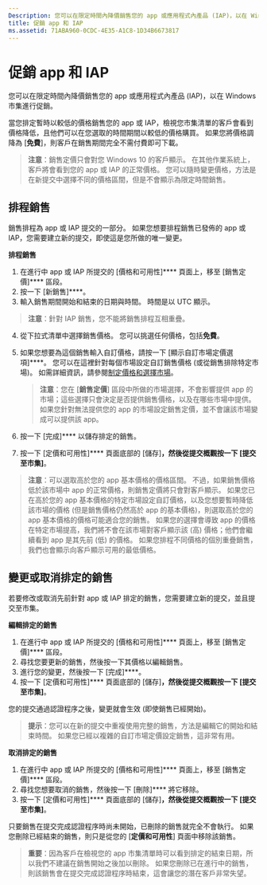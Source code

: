 ```yaml
---
Description: 您可以在限定時間內降價銷售您的 app 或應用程式內產品 (IAP)，以在 Windows 市集進行促銷。
title: 促銷 app 和 IAP
ms.assetid: 71ABA960-0CDC-4E35-A1C8-1D34B6673817
---
```


# 促銷 app 和 IAP


您可以在限定時間內降價銷售您的 app 或應用程式內產品 (IAP)，以在 Windows 市集進行促銷。

當您排定暫時以較低的價格銷售您的 app 或 IAP，檢視您市集清單的客戶會看到價格降低，且他們可以在您選取的時間期間以較低的價格購買。 如果您將價格調降為 [**免費**]，則客戶在銷售期間完全不需付費即可下載。

> **注意**：銷售定價只會對您 Windows 10 的客戶顯示。 在其他作業系統上，客戶將會看到您的 app 或 IAP 的正常價格。 您可以隨時變更價格，方法是在新提交中選擇不同的價格區間，但是不會顯示為限定時間銷售。

## 排程銷售


銷售排程為 app 或 IAP 提交的一部分。 如果您想要排程銷售已發佈的 app 或 IAP，您需要建立新的提交，即使這是您所做的唯一變更。

**排程銷售**

1.  在進行中 app 或 IAP 所提交的 [價格和可用性]**** 頁面上，移至 [銷售定價]**** 區段。
2.  按一下 [新銷售]****。
3.  輸入銷售期間開始和結束的日期與時間。 時間是以 UTC 顯示。

   > **注意**：針對 IAP 銷售，您不能將銷售排程互相重疊。

4.  從下拉式清單中選擇銷售價格。 您可以挑選任何價格，包括**免費**。
5.  如果您想要為這個銷售輸入自訂價格，請按一下 [顯示自訂市場定價選項]****。 您可以在這裡針對每個市場設定自訂銷售價格 (或從銷售排除特定市場)。 如需詳細資訊，請參閱[制定價格和選擇市場](define-pricing-and-market-selection.md)。

    > **注意**：您在 [**銷售定價**] 區段中所做的市場選擇，不會影響提供 app 的市場；這些選擇只會決定是否提供銷售價格，以及在哪些市場中提供。 如果您針對無法提供您的 app 的市場設定銷售定價，並不會讓該市場變成可以提供該 app。

6.  按一下 [完成]**** 以儲存排定的銷售。
7.  按一下 [定價和可用性]**** 頁面底部的 [儲存]****，然後從提交概觀按一下 [提交至市集]****。

> **注意**：可以選取高於您的 app 基本價格的價格區間。 不過，如果銷售價格低於該市場中 app 的正常價格，則銷售定價將只會對客戶顯示。 如果您已在高於您的 app 基本價格的特定市場設定自訂價格，以及您想要暫時降低該市場的價格 (但是銷售價格仍然高於 app 的基本價格)，則選取高於您的 app 基本價格的價格可能適合您的銷售。 如果您的選擇會導致 app 的價格在特定市場提高，我們將不會在該市場對客戶顯示該 (高) 價格；他們會繼續看到 app 是其先前 (低) 的價格。 如果您排程不同價格的個別重疊銷售，我們也會顯示向客戶顯示可用的最低價格。

## 變更或取消排定的銷售


若要修改或取消先前針對 app 或 IAP 排定的銷售，您需要建立新的提交，並且提交至市集。

**編輯排定的銷售**

1.  在進行中 app 或 IAP 所提交的 [價格和可用性]**** 頁面上，移至 [銷售定價]**** 區段。
2.  尋找您要更新的銷售，然後按一下其價格以編輯銷售。
3.  進行您的變更，然後按一下 [完成]****。
4.  按一下 [定價和可用性]**** 頁面底部的 [儲存]****，然後從提交概觀按一下 [提交至市集]****。

您的提交通過認證程序之後，變更就會生效 (即使銷售已經開始)。

> **提示**：您可以在新的提交中重複使用完整的銷售，方法是編輯它的開始和結束時間。 如果您已經以複雜的自訂市場定價設定銷售，這非常有用。
 
**取消排定的銷售**

1.  在進行中 app 或 IAP 所提交的 [價格和可用性]**** 頁面上，移至 [銷售定價]**** 區段。
2.  尋找您想要取消的銷售，然後按一下 [刪除]**** 將它移除。
3.  按一下 [定價和可用性]**** 頁面底部的 [儲存]****，然後從提交概觀按一下 [提交至市集]****。

只要銷售在提交完成認證程序時尚未開始，已刪除的銷售就完全不會執行。 如果您刪除已經結束的銷售，則只是從您的 [**定價和可用性**] 頁面中移除該銷售。

> **重要**：因為客戶在檢視您的 app 市集清單時可以看到排定的結束日期，所以我們不建議在銷售開始之後加以刪除。 如果您刪除已在進行中的銷售，則該銷售會在提交完成認證程序時結束，這會讓您的潛在客戶非常失望。



<!--HONumber=Mar16_HO1-->



